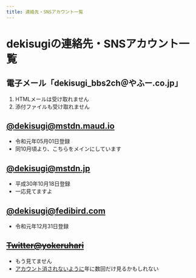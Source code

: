 ```yaml
---
title: 連絡先・SNSアカウント一覧
---
```


# dekisugiの連絡先・SNSアカウント一覧

## 電子メール「dekisugi_bbs2ch＠やふー.co.jp」
  1. HTMLメールは受け取れません
  2. 添付ファイルも受け取れません

## <a rel="me" href="https://mstdn.maud.io/@dekisugi">@dekisugi@mstdn.maud.io</a>
  - 令和元年05月01日登録
  - 同10月頃より、こちらをメインにしています

## <a rel="me" href="https://mstdn.jp/@dekisugi">@dekisugi@mstdn.jp</a>
  - 平成30年10月18日登録
  - 一応見てますよ

## <a rel="me" href="https://fedibird.com/@dekisugi">@dekisugi@fedibird.com</a>
  - 令和元年12月31日登録

## ~~[Twitter@yokeruhari](https://twitter.com/yokeruhari)~~
  - もう見てません
  - [アカウント消されないように](https://japanese.engadget.com/2019/11/27/twitter/)年に数回だけ見るかもしれない
